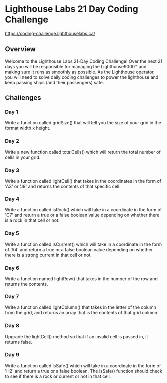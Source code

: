 # Lighthouse Labs 21 Day Coding Challenge

https://coding-challenge.lighthouselabs.ca/

## Overview

Welcome to the Lighthouse Labs 21-Day Coding Challenge! Over the next 21 days you will be responsible for managing the Lighthouse9000™ and making sure it runs as smoothly as possible. As the Lighthouse operator, you will need to solve daily coding challenges to power the lighthouse and keep passing ships (and their passengers) safe.

## Challenges

### Day 1

Write a function called gridSize() that will tell you the size of your grid in the format width x height.

### Day 2

Write a new function called totalCells() which will return the total number of cells in your grid.

### Day 3

Write a function called lightCell() that takes in the coordinates in the form of 'A3' or 'J9' and returns the contents of that specific cell.

### Day 4

Write a function called isRock() which will take in a coordinate in the form of 'C7' and return a true or a false boolean value depending on whether there is a rock in that cell or not.

### Day 5

Write a function called isCurrent() which will take in a coordinate in the form of 'A4' and return a true or a false boolean value depending on whether there is a strong current in that cell or not.

### Day 6

Write a function named lightRow() that takes in the number of the row and returns the contents.

### Day 7

Write a function called lightColumn() that takes in the letter of the column from the grid, and returns an array that is the contents of that grid column.

### Day 8

Upgrade the lightCell() method so that if an invalid cell is passed in, it returns false.

### Day 9

Write a function called isSafe() which will take in a coordinate in the form of 'H2' and return a true or a false boolean. The isSafe() function should check to see if there is a rock or current or not in that cell.
